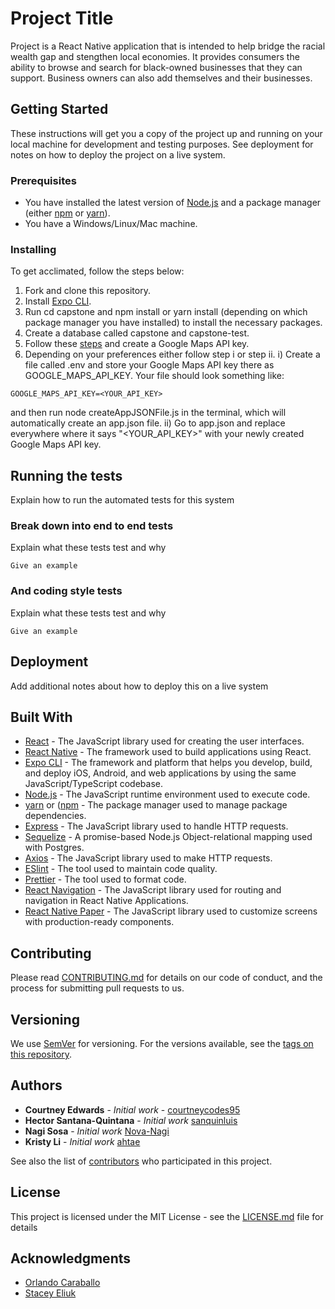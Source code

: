 # Project Title

Project is a React Native application that is intended to help bridge the racial wealth gap and stengthen local economies. It provides consumers the ability to browse and search for black-owned businesses that they can support. Business owners can also add themselves and their businesses.

## Getting Started

These instructions will get you a copy of the project up and running on your local machine for development and testing purposes. See deployment for notes on how to deploy the project on a live system.

### Prerequisites

- You have installed the latest version of [Node.js](https://nodejs.org/en/) and a package manager (either [npm](https://www.npmjs.com) or [yarn](https://classic.yarnpkg.com/en/)).
- You have a Windows/Linux/Mac machine.

### Installing

To get acclimated, follow the steps below:

1. Fork and clone this repository.
2. Install [Expo CLI](https://docs.expo.io/get-started/installation/).
3. Run cd capstone and npm install or yarn install (depending on which package manager you have installed) to install the necessary packages.
4. Create a database called capstone and capstone-test.
5. Follow these [steps](https://developers.google.com/maps/gmp-get-started) and create a Google Maps API key.
6. Depending on your preferences either follow step i or step ii.
   i) Create a file called .env and store your Google Maps API key there as GOOGLE_MAPS_API_KEY. Your file should look something like:

```
GOOGLE_MAPS_API_KEY=<YOUR_API_KEY>
```

and then run node createAppJSONFile.js in the terminal, which will automatically create an app.json file.
ii) Go to app.json and replace everywhere where it says "<YOUR_API_KEY>" with your newly created Google Maps API key.

## Running the tests

Explain how to run the automated tests for this system

### Break down into end to end tests

Explain what these tests test and why

```
Give an example
```

### And coding style tests

Explain what these tests test and why

```
Give an example
```

## Deployment

Add additional notes about how to deploy this on a live system

## Built With

- [React](https://reactjs.org) - The JavaScript library used for creating the user interfaces.
- [React Native](https://reactnative.dev) - The framework used to build applications using React.
- [Expo CLI](https://docs.expo.io) - The framework and platform that helps you develop, build, and deploy iOS, Android, and web applications by using the same JavaScript/TypeScript codebase.
- [Node.js](https://nodejs.org/en/) - The JavaScript runtime environment used to execute code.
- [yarn](https://classic.yarnpkg.com/en/) or ([npm](https://www.npmjs.com) - The package manager used to manage package dependencies.
- [Express](https://expressjs.com) - The JavaScript library used to handle HTTP requests.
- [Sequelize](https://sequelize.org) - A promise-based Node.js Object-relational mapping used with Postgres.
- [Axios](https://github.com/axios/axios) - The JavaScript library used to make HTTP requests.
- [ESlint](https://eslint.org) - The tool used to maintain code quality.
- [Prettier](https://prettier.io) - The tool used to format code.
- [React Navigation](https://reactnavigation.org) - The JavaScript library used for routing and navigation in React Native Applications.
- [React Native Paper](https://callstack.github.io/react-native-paper/) - The JavaScript library used to customize screens with production-ready components.

## Contributing

Please read [CONTRIBUTING.md](CONTRIBUTING.md) for details on our code of conduct, and the process for submitting pull requests to us.

## Versioning

We use [SemVer](http://semver.org/) for versioning. For the versions available, see the [tags on this repository](https://github.com/hackerDelta/capstone/tags).

## Authors

- **Courtney Edwards** - _Initial work_ - [courtneycodes95](https://github.com/courtneycodes95)
- **Hector Santana-Quintana** - _Initial work_ [sanquinluis](https://github.com/sanquinluis)
- **Nagi Sosa** - _Initial work_ [Nova-Nagi](https://github.com/Nova-Nagi)
- **Kristy Li** - _Initial work_ [ahtae](https://github.com/ahtae)

See also the list of [contributors](https://github.com/hackerDelta/capstone/graphs/contributors) who participated in this project.

## License

This project is licensed under the MIT License - see the [LICENSE.md](LICENSE.md) file for details

## Acknowledgments

- [Orlando Caraballo](https://github.com/orlandocaraballo/)
- [Stacey Eliuk](https://github.com/hotpinkpoliticalmatrix)
